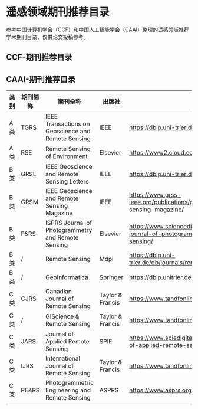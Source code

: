 # 遥感领域期刊推荐目录

参考中国计算机学会（CCF）和中国人工智能学会（CAAI）整理的遥感领域推荐学术期刊目录，仅供论文投稿参考。

## CCF-期刊推荐目录

## CAAI-期刊推荐目录

| 类别 | 期刊简称 | 期刊全称 | 出版社 | 网址 |
|------|----------|----------|--------|------|
| A类  | TGRS     | IEEE Transactions on Geoscience and Remote Sensing | IEEE | https://dblp.uni-trier.de/db/journals/tgrs/ |
| A类  | RSE      | Remote Sensing of Environment | Elsevier | https://www2.cloud.editorialmanager.com/rse/ |
| B类  | GRSL     | IEEE Geoscience and Remote Sensing Letters | IEEE | https://dblp.uni-trier.de/db/journals/lgrs/ |
| B类  | GRSM     | IEEE Geoscience and Remote Sensing Magazine | IEEE | https://www.grss-ieee.org/publications/geoscience-and-remote-sensing-magazine/ |
| B类  | P&RS     | ISPRS Journal of Photogrammetry and Remote Sensing | Elsevier | https://www.sciencedirect.com/journal/isprs-journal-of-photogrammetry-and-remote-sensing/ |
| B类  | / | Remote Sensing | Mdpi | https://dblp.uni-trier.de/db/journals/remotesensing/ |
| B类  | / | GeoInformatica | Springer |  https://dblp.unitrier.de/db/journals/geoinformatica/ |
| C类  | CJRS     | Canadian Journal of Remote Sensing | Taylor & Francis | https://www.tandfonline.com/journals/ujrs20 |
| C类  | / | GIScience & Remote Sensing | Taylor & Francis | https://www.tandfonline.com/journals/tgrs20 |
| C类  | JARS     | Journal of Applied Remote Sensing | SPIE | https://www.spiedigitallibrary.org/journals/journal-of-applied-remote-sensing |
| C类  | IJRS     | International Journal of Remote Sensing | Taylor & Francis | https://www.tandfonline.com/journals/tres20 |
| C类  | PE&RS    | Photogrammetric Engineering and Remote Sensing | ASPRS | https://www.asprs.org/asprs-publications/pers |

